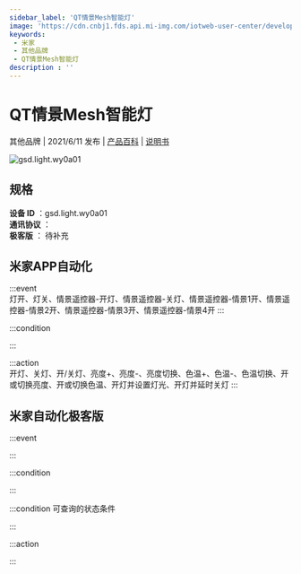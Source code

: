 ```yaml
---
sidebar_label: 'QT情景Mesh智能灯'
image: 'https://cdn.cnbj1.fds.api.mi-img.com/iotweb-user-center/developer_1679047905304eNuLTu4u.png?GalaxyAccessKeyId=AKVGLQWBOVIRQ3XLEW&Expires=9223372036854775807&Signature=K5nAQvCv0xJ85XVjMlB4m84ik44='
keywords: 
 - 米家
 - 其他品牌
 - QT情景Mesh智能灯
description : ''
---
```

# QT情景Mesh智能灯

其他品牌 | 2021/6/11 发布 | [产品百科](https://home.mi.com/webapp/content/baike/product/index.html?model=gsd.light.wy0a01/) | [说明书](https://home.mi.com/views/introduction.html?model=gsd.light.wy0a01&region=cn)

![gsd.light.wy0a01](https://cdn.cnbj1.fds.api.mi-img.com/iotweb-user-center/developer_1679047905304eNuLTu4u.png?GalaxyAccessKeyId=AKVGLQWBOVIRQ3XLEW&Expires=9223372036854775807&Signature=K5nAQvCv0xJ85XVjMlB4m84ik44=)

## 规格  
> 
**设备 ID** ：gsd.light.wy0a01  
**通讯协议** ：  
**极客版**  ： 待补充 


## 米家APP自动化  

:::event  
灯开、灯关、情景遥控器-开灯、情景遥控器-关灯、情景遥控器-情景1开、情景遥控器-情景2开、情景遥控器-情景3开、情景遥控器-情景4开
:::

:::condition  

:::

:::action   
开灯、关灯、开/关灯、亮度+、亮度-、亮度切换、色温+、色温-、色温切换、开或切换亮度、开或切换色温、开灯并设置灯光、开灯并延时关灯
:::

## 米家自动化极客版  

:::event  

:::

:::condition  

:::

:::condition 可查询的状态条件  

:::

:::action  

:::

        
